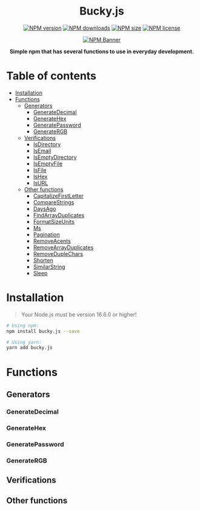 <div align="center">
  <h1>Bucky.js</h1>
  <p>
    <a href="https://www.npmjs.com/package/bucky.js"><img src="https://img.shields.io/npm/v/bucky.js?style=flat-square&maxAge=3600" alt="NPM version" /></a>
    <a href="https://www.npmjs.com/package/bucky.js"><img src="https://img.shields.io/npm/dt/bucky.js?style=flat-square&maxAge=3600" alt="NPM downloads" /></a>
    <a href="https://www.npmjs.com/package/bucky.js"><img src="https://img.shields.io/github/languages/code-size/isBucky/Bucky.js?style=flat-square&maxAge=3600" alt="NPM size" /></a>
    <a href="https://www.npmjs.com/package/bucky.js"><img src="https://img.shields.io/npm/l/bucky.js?style=flat-square&maxAge=3600" alt="NPM license" /></a>
  </p>
  <p><a href="https://www.npmjs.com/package/bucky.js"><img src="https://nodei.co/npm/bucky.js.png?downloads=true&stars=true" alt="NPM Banner"></a></p>
  <p><strong>Simple npm that has several functions to use in everyday development.</strong></p>
</div>

# Table of contents
- [Installation](#installation)
- [Functions](#functions)
  - [Generators](#generators)
    - [GenerateDecimal](#generatedecimal)
    - [GenerateHex](generatehex)
    - [GeneratePassword](generatepassword)
    - [GenerateRGB](generatergb)
  - [Verifications](#verifications)
    - [IsDirectory](#isdirectory)
    - [IsEmail](#isemail)
    - [IsEmptyDirectory](#isemptydirectory)
    - [IsEmptyFile](#isemptyfile)
    - [IsFile](#isfile)
    - [IsHex](#ishex)
    - [IsURL](#isurl)
  - [Other functions](#other-functions)
    - [CapitalizeFirstLetter](#capitalizefirstletter)
    - [CompareStrings](#comparestrings)
    - [DaysAgo](#daysago)
    - [FindArrayDuplicates](#findarrayduplicates)
    - [FormatSizeUnits](#formatsizeunits)
    - [Ms](#ms)
    - [Pagination](#pagination)
    - [RemoveAcents](#removeacents)
    - [RemoveArrayDuplicates](#removearrayduplicates)
    - [RemoveDupleChars](#removeduplechars)
    - [Shorten](#shorten)
    - [SimilarString](#similarstring)
    - [Sleep](#sleep)

# Installation
> Your Node.js must be version 16.6.0 or higher!

~~~sh
# Using npm:
npm install bucky.js --save

# Using yarn:
yarn add bucky.js
~~~

# Functions
## Generators
### GenerateDecimal


### GenerateHex

### GeneratePassword

### GenerateRGB

## Verifications
## Other functions